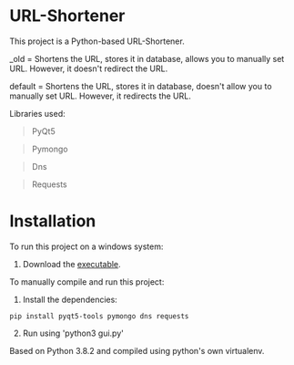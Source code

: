 # URL-Shortener

This project is a Python-based URL-Shortener. 

_old = Shortens the URL, stores it in database, allows you to manually set URL. However, it doesn't redirect the URL.

default = Shortens the URL, stores it in database, doesn't allow you to manually set URL. However, it redirects the URL.

Libraries used:
>PyQt5

>Pymongo

>Dns

>Requests

# Installation

To run this project on a windows system:
1. Download the [executable](https://github.com/yatish609/URL-Shortener/releases).

To manually compile and run this project:
1. Install the dependencies:
~~~
pip install pyqt5-tools pymongo dns requests
~~~
2. Run using 'python3 gui.py'

Based on Python 3.8.2 and compiled using python's own virtualenv.

